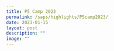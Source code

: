 ```yaml
---
title: P5 Camp 2023
permalink: /saps/highlights/P5camp2023/
date: 2023-01-15
layout: post
description: ""
image: ""
---
```

